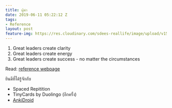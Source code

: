 ```yaml
---
title: ผู้นำ
date: 2019-06-11 05:22:12 Z
tags:
- Reference
layout: post
feature-img: https://res.cloudinary.com/sdees-reallife/image/upload/v1555658919/sample_feature_img.png
---
```


1. Great leaders create clarity
2. Great leaders create energy
3. Great leaders create success - no matter the circumstances

Read: [reference webpage](https://www.businessinsider.com/satya-nadella-traits-great-leader-must-have-2019-5?utm_source=quora&utm_medium=referral#2-great-leaders-create-energy-2)

<i class="fa fa-child" style="color:plum"></i>

ยินดีที่ได้รู้จักกับ
- Spaced Repitition
- TinyCards by Duolingo (อีกครั้ง)
- [AnkiDroid](https://play.google.com/store/apps/details?id=com.ichi2.anki)
